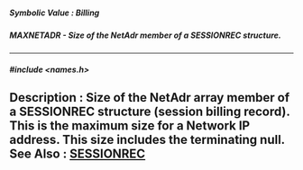 ##### Symbolic Value : Billing
##### MAXNETADR - Size of the NetAdr member of a SESSIONREC structure.
---
##### #include <names.h>
**Description :**
Size of the NetAdr array member of a SESSIONREC structure (session billing 
record).  This is the maximum size for a Network IP address.  This size 
includes the terminating null.
**See Also :**
[SESSIONREC](D:/md_files/SESSIONREC.md)
---
